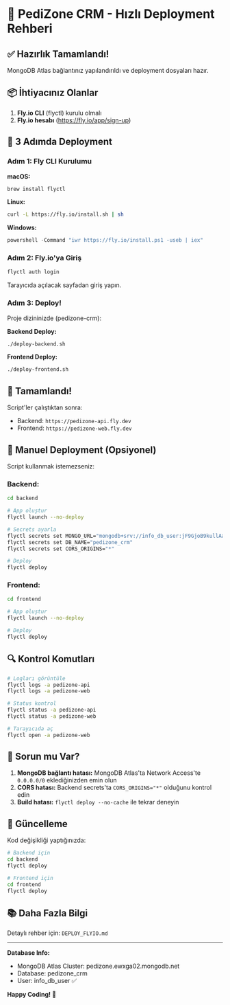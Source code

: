 # 🚀 PediZone CRM - Hızlı Deployment Rehberi

## ✅ Hazırlık Tamamlandı!

MongoDB Atlas bağlantınız yapılandırıldı ve deployment dosyaları hazır.

## 📦 İhtiyacınız Olanlar

1. **Fly.io CLI** (flyctl) kurulu olmalı
2. **Fly.io hesabı** (https://fly.io/app/sign-up)

## 🎯 3 Adımda Deployment

### Adım 1: Fly CLI Kurulumu

**macOS:**
```bash
brew install flyctl
```

**Linux:**
```bash
curl -L https://fly.io/install.sh | sh
```

**Windows:**
```powershell
powershell -Command "iwr https://fly.io/install.ps1 -useb | iex"
```

### Adım 2: Fly.io'ya Giriş

```bash
flyctl auth login
```

Tarayıcıda açılacak sayfadan giriş yapın.

### Adım 3: Deploy!

Proje dizininizde (pedizone-crm):

**Backend Deploy:**
```bash
./deploy-backend.sh
```

**Frontend Deploy:**
```bash
./deploy-frontend.sh
```

## 🎉 Tamamlandı!

Script'ler çalıştıktan sonra:
- Backend: `https://pedizone-api.fly.dev`
- Frontend: `https://pedizone-web.fly.dev`

## 📝 Manuel Deployment (Opsiyonel)

Script kullanmak istemezseniz:

### Backend:
```bash
cd backend

# App oluştur
flyctl launch --no-deploy

# Secrets ayarla
flyctl secrets set MONGO_URL="mongodb+srv://info_db_user:jF9GjoB9kullAaYi@pedizone.ewxga02.mongodb.net/?retryWrites=true&w=majority&appName=Pedizone"
flyctl secrets set DB_NAME="pedizone_crm"
flyctl secrets set CORS_ORIGINS="*"

# Deploy
flyctl deploy
```

### Frontend:
```bash
cd frontend

# App oluştur
flyctl launch --no-deploy

# Deploy
flyctl deploy
```

## 🔍 Kontrol Komutları

```bash
# Logları görüntüle
flyctl logs -a pedizone-api
flyctl logs -a pedizone-web

# Status kontrol
flyctl status -a pedizone-api
flyctl status -a pedizone-web

# Tarayıcıda aç
flyctl open -a pedizone-web
```

## 🐛 Sorun mu Var?

1. **MongoDB bağlantı hatası:** MongoDB Atlas'ta Network Access'te `0.0.0.0/0` eklediğinizden emin olun
2. **CORS hatası:** Backend secrets'ta `CORS_ORIGINS="*"` olduğunu kontrol edin
3. **Build hatası:** `flyctl deploy --no-cache` ile tekrar deneyin

## 🔄 Güncelleme

Kod değişikliği yaptığınızda:

```bash
# Backend için
cd backend
flyctl deploy

# Frontend için
cd frontend
flyctl deploy
```

## 📚 Daha Fazla Bilgi

Detaylı rehber için: `DEPLOY_FLYIO.md`

---

**Database Info:**
- MongoDB Atlas Cluster: pedizone.ewxga02.mongodb.net
- Database: pedizone_crm
- User: info_db_user ✅

**Happy Coding! 🎉**
